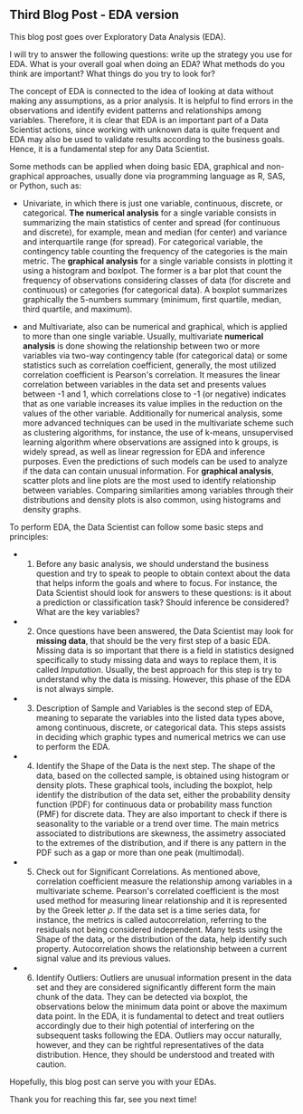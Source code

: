 
## Third Blog Post - EDA version

This blog post goes over Exploratory Data Analysis (EDA).

I will try to answer the following questions: write up the strategy you use for EDA. What is your overall goal when doing an EDA? What methods do you think are important? What things do you try to look for?

The concept of EDA is connected to the idea of looking at data without making any assumptions, as a prior analysis. It is helpful to find errors in the observations and identify evident patterns and relationships among variables. Therefore, it is clear that EDA is an important part of a Data Scientist actions, since working with unknown data is quite frequent and EDA may also be used to validate results according to the business goals. Hence, it is a fundamental step for any Data Scientist.  
  
  Some methods can be applied when doing basic EDA, graphical and non-graphical approaches, usually done via programming language as R, SAS, or Python, such as: 

  - Univariate, in which there is just one variable, continuous, discrete, or categorical. **The numerical analysis** for a single variable consists in summarizing the main statistics of center and spread (for continuous and discrete), for example, mean and median (for center) and variance and interquartile range (for spread). For categorical variable, the contingency table counting the frequency of the categories is the main metric. The **graphical analysis** for a single variable consists in plotting it using a histogram and boxlpot. The former is a bar plot that count the frequency of observations considering classes of data (for discrete and continuous) or categories (for categorical data). A boxplot summarizes graphically the 5-numbers summary (minimum, first quartile, median, third quartile, and maximum).
  
  - and Multivariate, also can be numerical and graphical, which is applied to more than one single variable. Usually, multivariate **numerical analysis** is done showing the relationship between two or more variables via two-way contingency table (for categorical data) or some statistics such as correlation coefficient, generally, the most utilized correlation coefficient is Pearson's correlation. It measures the linear correlation between variables in the data set and presents values between -1 and 1, which correlations close to -1 (or negative) indicates that as one variable increases its value implies in the reduction on the values of the other variable. Additionally for numerical analysis, some more advanced techniques can be used in the multivariate scheme such as clustering algorithms, for instance, the use of k-means, unsupervised learning algorithm where observations are assigned into k groups, is widely spread, as well as linear regression for EDA and inference purposes. Even the predictions of such models can be used to analyze if the data can contain unusual information. For **graphical analysis**, scatter plots and line plots are the most used to identify relationship between variables. Comparing similarities among variables through their distributions and density plots is also common, using histograms and density graphs.

To perform EDA, the Data Scientist can follow some basic steps and principles:

  - 1. Before any basic analysis, we should understand the business question and try to speak to people to obtain context about the data that helps inform the goals and where to focus. For instance, the Data Scientist should look for answers to these questions: is it about a prediction or classification task? Should inference be considered? What are the key variables?

  - 2. Once questions have been answered, the Data Scientist may look for **missing data**, that should be the very first step of a basic EDA. Missing data is so important that there is a field in statistics designed specifically to study missing data and ways to replace them, it is called *Imputation*. Usually, the best approach for this step is try to understand why the data is missing. However, this phase of the EDA is not always simple.

  - 3. Description of Sample and Variables is the second step of EDA, meaning to separate the variables into the listed data types above, among continuous, discrete, or categorical data. This steps assists in deciding which graphic types and numerical metrics we can use to perform the EDA.
  
  - 4. Identify the Shape of the Data is the next step. The shape of the data, based on the collected sample, is obtained using histogram or density plots. These graphical tools, including the boxplot, help identify the distribution of the data set, either the probability density function (PDF) for continuous data or probability mass function (PMF) for discrete data. They are also important to check if there is seasonality to the variable or a trend over time. The main metrics associated to distributions are skewness, the assimetry associated to the extremes of the distribution, and if there is any pattern in the PDF such as a gap or more than one peak (multimodal).
  
  - 5. Check out for Significant Correlations. As mentioned above, correlation coefficient measure the relationship among variables in a multivariate scheme. Pearson's correlated coefficient is the most used method for measuring linear relationship and it is represented by the Greek letter $\rho$. If the data set is a time series data, for instance, the metrics is called autocorrelation, referring to the residuals not being considered independent. Many tests using the Shape of the data, or the distribution of the data, help identify such property. Autocorrelation shows the relationship between a current signal value and its previous values.
  
  - 6. Identify Outliers: Outliers are unusual information present in the data set and they are considered significantly different form the main chunk of the data. They can be detected via boxplot, the observations below the minimum data point or above the maximum data point. In the EDA, it is fundamental to detect and treat outliers accordingly due to their high potential of interfering on the subsequent tasks following the EDA. Outliers may occur naturally, however, and they can be rightful representatives of the data distribution. Hence, they should be understood and treated with caution.


Hopefully, this blog post can serve you with your EDAs.


Thank you for reaching this far, see you next time!






